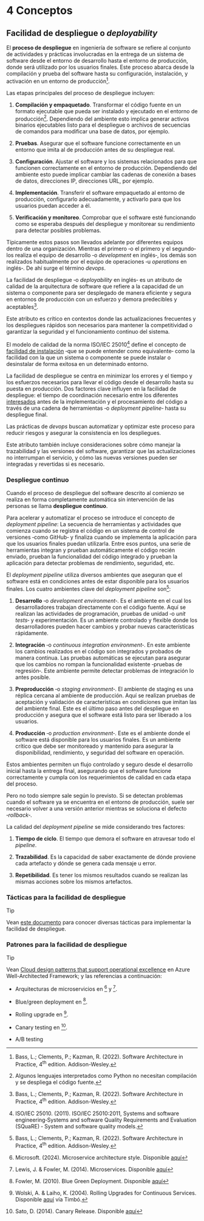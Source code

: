 # 4 Conceptos

## Facilidad de despliegue o *deployability*

El **proceso de despliegue** en ingeniería de software se refiere al conjunto de
actividades y prácticas involucradas en la entrega de un sistema de software
desde el entorno de desarrollo hasta el entorno de producción, donde será
utilizado por los usuarios finales. Este proceso abarca desde la compilación y
prueba del software hasta su configuración, instalación, y activación en un
entorno de producción[^1].

[^1]: Bass, L.; Clements, P.; Kazman, R. (2022). Software Architecture in
    Practice, 4<sup>th</sup> edition. Addison-Wesley.

Las etapas principales del proceso de despliegue incluyen:

1. **Compilación y empaquetado**. Transformar el código fuente en un formato
   ejecutable que pueda ser instalado y ejecutado en el entorno de
   producción[^2]. Dependiendo del ambiente esto implica generar activos
   binarios ejecutables listo para el despliegue o archivos de secuencias de
   comandos para modificar una base de datos, por ejemplo.

2. **Pruebas**. Asegurar que el software funcione correctamente en un entorno
   que imita al de producción antes de su despliegue real.

3. **Configuración**. Ajustar el software y los sistemas relacionados para que
   funcionen correctamente en el entorno de producción. Dependiendo del ambiente
   esto puede implicar cambiar las cadenas de conexión a bases de datos,
   direcciones IP, direcciones URL, por ejemplo.

4. **Implementación**. Transferir el software empaquetado al entorno de
   producción, configurarlo adecuadamente, y activarlo para que los usuarios
   puedan acceder a él.

5. **Verificación y monitoreo**. Comprobar que el software esté funcionando como
   se esperaba después del despliegue y monitorear su rendimiento para detectar
   posibles problemas.

[^2]: Algunos lenguajes interpretados como Python no necesitan compilación y se
    despliega el código fuente.

Típicamente estos pasos son llevados adelante por diferentes equipos dentro de
una organización. Mientras el primero ‑o el primero y el segundo‑ los realiza el
equipo de desarrollo ‑o *development* en inglés‑, los demás son realizados
habitualmente por el equipo de operaciones ‑u *operations* en inglés‑. De ahí
surge el término *devops*.

La facilidad de despliegue ‑o *deployability* en inglés‑ es un atributo de
calidad de la arquitectura de software que refiere a la capacidad de un sistema
o componente para ser desplegado de manera eficiente y segura en entornos de
producción con un esfuerzo y demora predecibles y aceptables[^1].

Este atributo es crítico en contextos donde las actualizaciones frecuentes y los
despliegues rápidos son necesarios para mantener la competitividad o garantizar
la seguridad y el funcionamiento continuo del sistema.

El modelo de calidad de la norma ISO/IEC 25010[^3] define el concepto de
[facilidad de instalación](./4_Atributo_de_calidad.md#facilidad-de-instalación)
‑que se puede entender como equivalente‑ como la facilidad con la que un sistema
o componente se puede instalar o desinstalar de forma exitosa en un determinado
entorno.

[^3]: ISO/IEC 25010. (2011). ISO/IEC 25010:2011, Systems and software
    engineering‑Systems and software Quality Requirements and Evaluation
    (SQuaRE) ‑ System and software quality models.

La facilidad de despliegue se centra en minimizar los errores y el tiempo y los
esfuerzos necesarios para llevar el código desde el desarrollo hasta su puesta
en producción. Dos factores clave influyen en la facilidad de despliegue: el
tiempo de coordinación necesario entre los diferentes
[interesados](/4_Conceptos/4_Interesado.md) antes de la implementación y el
procesamiento del código a través de una cadena de herramientas ‑o *deployment
pipeline*‑ hasta su despliegue final.

Las prácticas de *devops* buscan automatizar y optimizar este proceso para
reducir riesgos y asegurar la consistencia en los despliegues.

Este atributo también incluye consideraciones sobre cómo manejar la trazabilidad
y las versiones del software, garantizar que las actualizaciones no interrumpan
el servicio, y cómo las nuevas versiones pueden ser integradas y revertidas si
es necesario.

### Despliegue continuo

Cuando el proceso de despliegue del software descrito al comienzo se realiza en
forma completamente automática sin intervención de las personas se llama
**despliegue continuo**.

Para acelerar y automatizar el proceso se introduce el concepto de *deployment
pipeline*: La secuencia de herramientas y actividades que comienza cuando se
registra el código en un sistema de control de versiones ‑como GitHub‑ y
finaliza cuando se implementa la aplicación para que los usuarios finales puedan
utilizarla. Entre esos puntos, una serie de herramientas integran y prueban
automáticamente el código recién enviado, prueban la funcionalidad del código
integrado y prueban la aplicación para detectar problemas de rendimiento,
seguridad, etc.

El *deployment pipeline* utiliza diversos ambientes que aseguran que el software
está en condiciones antes de estar disponible para los usuarios finales. Los
cuatro ambientes clave del *deployment pipeline* son[^1]:

1. **Desarrollo** ‑o *development environment*‑. Es el ambiente en el cual los
   desarrolladores trabajan directamente con el código fuente. Aquí se realizan
   las actividades de programación, pruebas de unidad ‑o *unit tests*‑ y
   experimentación. Es un ambiente controlado y flexible donde los
   desarrolladores pueden hacer cambios y probar nuevas características
   rápidamente.

2. **Integración** ‑o *continuous integration environment*‑. En este ambiente los
   cambios realizados en el código son integrados y probados de manera continua.
   Las pruebas automáticas se ejecutan para asegurar que los cambios no rompan
   la funcionalidad existente ‑pruebas de regresión‑. Este ambiente permite
   detectar problemas de integración lo antes posible.

3. **Preproducción** ‑o *staging environment‑*. El ambiente de staging es una
   réplica cercana al ambiente de producción. Aquí se realizan pruebas de
   aceptación y validación de características en condiciones que imitan las del
   ambiente final. Este es el último paso antes del despliegue en producción y
   asegura que el software está listo para ser liberado a los usuarios.

4. **Producción** ‑o *production environment*‑. Este es el ambiente donde el
   software está disponible para los usuarios finales. Es un ambiente crítico
   que debe ser monitoreado y mantenido para asegurar la disponibilidad,
   rendimiento, y seguridad del software en operación.

Estos ambientes permiten un flujo controlado y seguro desde el desarrollo
inicial hasta la entrega final, asegurando que el software funcione
correctamente y cumpla con los requerimientos de calidad en cada etapa del
proceso.

Pero no todo siempre sale según lo previsto. Si se detectan problemas cuando el
software ya se encuentra en el entorno de producción, suele ser necesario volver
a una versión anterior mientras se soluciona el defecto ‑*rollback*‑.

La calidad del *deployment pipeline* se mide considerando tres factores:

1. **Tiempo de ciclo**. El tiempo que demora el software en atravesar todo el
   *pipeline*.

2. **Trazabilidad**. Es la capacidad de saber exactamente de dónde proviene cada
   artefacto y dónde se genera cada mensaje u error.

3. **Repetibilidad**. Es tener los mismos resultados cuando se realizan las
   mismas acciones sobre los mismos artefactos.

### Tácticas para la facilidad de despliegue

> [!TIP]
> Vean [este
> documento](/2_Tecnicas_y_herramientas/2_05_.Tacticas_arquitectura/2_05_06_Tacticas_facilidad_de_despliegue.md)
> para conocer diversas tácticas para implementar la facilidad de despliegue.

### Patrones para la facilidad de despliegue

> [!TIP]
> Vean [Cloud design patterns that support operational
> excellence](https://learn.microsoft.com/en-us/azure/well-architected/operational-excellence/design-patterns)
> en Azure Well-Architected Framework; y las referencias a continuación:

* Arquitecturas de microservicios en [^4] y [^5].

[^4]: Microsoft. (2024). Microservice architecture style. Disponible
  [aquí](https://learn.microsoft.com/en-us/azure/architecture/guide/architecture-styles/microservices)

[^5]: Lewis, J. & Fowler, M. (2014). Microservices. Disponible
  [aquí](https://martinfowler.com/bliki/BlueGreenDeployment.html)

* Blue/green deployment en [^6].

[^6]: Fowler, M. (2010). Blue Green Deployment. Disponible
  [aquí](https://martinfowler.com/bliki/BlueGreenDeployment.html)

* Rolling upgrade en [^7].

[^7]: Wolski, A. & Laiho, K. (2004). Rolling Upgrades for Continuous Services.
  Disponible
  [aquí](https://link-springer-com.proxy.timbo.org.uy/chapter/10.1007/978-3-540-30225-4_13)
  vía Timbó.

* Canary testing en [^8].

[^8]: Sato, D. (2014). Canary Release. Disponible
  [aquí](https://martinfowler.com/bliki/CanaryRelease.html?ref=wellarchitected)

* A/B testing
